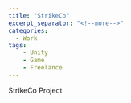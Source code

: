 ```yaml
---
title: "StrikeCo"
excerpt_separator: "<!--more-->"
categories:
  - Work
tags:
    - Unity
    - Game
    - Freelance
---
```


StrikeCo Project